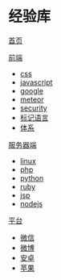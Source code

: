 # 经验库

[首页](index.md)

[前端]()

  * [css](frontend/css.md)
  * [javascript](frontend/javascript.md)
  * [google](frontend/google.md)
  * [meteor](frontend/meteor.md)
  * [security](frontend/websecurity.md)
  * [标记语言](frontend/mark.md)
  * [体系](frontend/engineering.md)

[服务器端]()

  * [linux](server/linux.md)
  * [php]()
  * [python]()
  * [ruby]()
  * [jsp]()
  * [nodejs](frontend/nodejs.md)

[平台]()

  * [微信](platform/wechat.md)
  * [微博]()
  * [安卓]()
  * [苹果]()


